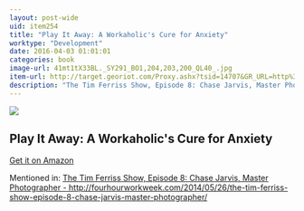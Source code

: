 ```yaml
---
layout: post-wide
uid: item254
title: "Play It Away: A Workaholic's Cure for Anxiety"
worktype: "Development"
date: 2016-04-03 01:01:01
categories: book
image-url: 41mt1tX33BL._SY291_BO1,204,203,200_QL40_.jpg
item-url: http://target.georiot.com/Proxy.ashx?tsid=14707&GR_URL=http%3A%2F%2Fwww.amazon.com%2FPlay-Away-Workaholics-Cure-Anxiety%2Fdp%2F0615918174
description: "The Tim Ferriss Show, Episode 8: Chase Jarvis, Master Photographer - http://fourhourworkweek.com/2014/05/26/the-tim-ferriss-show-episode-8-chase-jarvis-master-photographer/"
---
```

<a href="http://target.georiot.com/Proxy.ashx?tsid=14707&GR_URL=http%3A%2F%2Fwww.amazon.com%2FPlay-Away-Workaholics-Cure-Anxiety%2Fdp%2F0615918174" target="blank"><img src="../../../../img/thumbs/41mt1tX33BL._SY291_BO1,204,203,200_QL40_.jpg" class="prod-img"></a>
<h2>Play It Away: A Workaholic's Cure for Anxiety</h2>
<p><a href="http://target.georiot.com/Proxy.ashx?tsid=14707&GR_URL=http%3A%2F%2Fwww.amazon.com%2FPlay-Away-Workaholics-Cure-Anxiety%2Fdp%2F0615918174" target="blank">Get it on Amazon</a><p>
<p>Mentioned in: <a href="http://fourhourworkweek.com/2014/05/26/the-tim-ferriss-show-episode-8-chase-jarvis-master-photographer/" target="blank">The Tim Ferriss Show, Episode 8: Chase Jarvis, Master Photographer - http://fourhourworkweek.com/2014/05/26/the-tim-ferriss-show-episode-8-chase-jarvis-master-photographer/</a></p>

